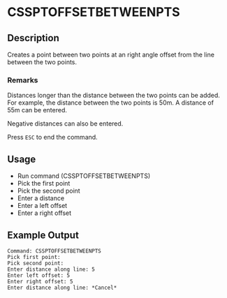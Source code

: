 # CSSPTOFFSETBETWEENPTS

## Description

Creates a point between two points at an right angle offset from the line between the two points.

### Remarks

Distances longer than the distance between the two points can be added. For example, the distance between the two points is 50m. A distance of 55m can be entered.

Negative distances can also be entered.

Press `ESC` to end the command.

## Usage

* Run command (CSSPTOFFSETBETWEENPTS)
* Pick the first point
* Pick the second point
* Enter a distance
* Enter a left offset
* Enter a right offset

## Example Output

```
Command: CSSPTOFFSETBETWEENPTS
Pick first point:
Pick second point:
Enter distance along line: 5
Enter left offset: 5
Enter right offset: 5
Enter distance along line: *Cancel*
```
